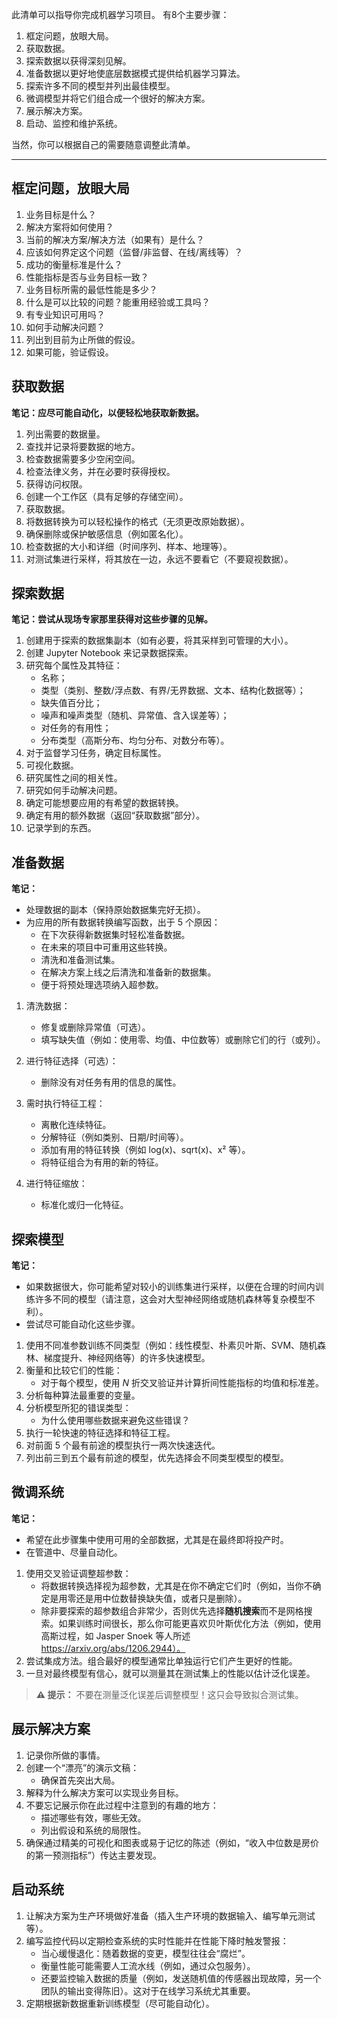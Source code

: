 此清单可以指导你完成机器学习项目。 有8个主要步骤：

1. 框定问题，放眼大局。  
2. 获取数据。  
3. 探索数据以获得深刻见解。  
4. 准备数据以更好地使底层数据模式提供给机器学习算法。  
5. 探索许多不同的模型并列出最佳模型。  
6. 微调模型并将它们组合成一个很好的解决方案。  
7. 展示解决方案。  
8. 启动、监控和维护系统。  

当然，你可以根据自己的需要随意调整此清单。

---

## 框定问题，放眼大局

1. 业务目标是什么？  
2. 解决方案将如何使用？  
3. 当前的解决方案/解决方法（如果有）是什么？  
4. 应该如何界定这个问题（监督/非监督、在线/离线等）？  
5. 成功的衡量标准是什么？  
6. 性能指标是否与业务目标一致？  
7. 业务目标所需的最低性能是多少？  
8. 什么是可以比较的问题？能重用经验或工具吗？  
9. 有专业知识可用吗？  
10. 如何手动解决问题？  
11. 列出到目前为止所做的假设。  
12. 如果可能，验证假设。  

## 获取数据

**笔记：应尽可能自动化，以便轻松地获取新数据。**

1. 列出需要的数据量。  
2. 查找并记录将要数据的地方。  
3. 检查数据需要多少空闲空间。  
4. 检查法律义务，并在必要时获得授权。  
5. 获得访问权限。  
6. 创建一个工作区（具有足够的存储空间）。  
7. 获取数据。  
8. 将数据转换为可以轻松操作的格式（无须更改原始数据）。  
9. 确保删除或保护敏感信息（例如匿名化）。  
10. 检查数据的大小和详细（时间序列、样本、地理等）。  
11. 对测试集进行采样，将其放在一边，永远不要看它（不要窥视数据）。  

## 探索数据

**笔记：尝试从现场专家那里获得对这些步骤的见解。**

1. 创建用于探索的数据集副本（如有必要，将其采样到可管理的大小）。  
2. 创建 Jupyter Notebook 来记录数据探索。  
3. 研究每个属性及其特征：  
   - 名称；  
   - 类型（类别、整数/浮点数、有界/无界数据、文本、结构化数据等）；  
   - 缺失值百分比；  
   - 噪声和噪声类型（随机、异常值、含入误差等）；  
   - 对任务的有用性；  
   - 分布类型（高斯分布、均匀分布、对数分布等）。  
4. 对于监督学习任务，确定目标属性。  
5. 可视化数据。  
6. 研究属性之间的相关性。  
7. 研究如何手动解决问题。  
8. 确定可能想要应用的有希望的数据转换。  
9. 确定有用的额外数据（返回“获取数据”部分）。  
10. 记录学到的东西。  

## 准备数据

**笔记：**  
- 处理数据的副本（保持原始数据集完好无损）。  
- 为应用的所有数据转换编写函数，出于 5 个原因：  
  - 在下次获得新数据集时轻松准备数据。  
  - 在未来的项目中可重用这些转换。  
  - 清洗和准备测试集。  
  - 在解决方案上线之后清洗和准备新的数据集。  
  - 便于将预处理选项纳入超参数。  

1. 清洗数据：  
   - 修复或删除异常值（可选）。  
   - 填写缺失值（例如：使用零、均值、中位数等）或删除它们的行（或列）。  

2. 进行特征选择（可选）：  
   - 删除没有对任务有用的信息的属性。  

3. 需时执行特征工程：  
   - 离散化连续特征。  
   - 分解特征（例如类别、日期/时间等）。  
   - 添加有用的特征转换（例如 log(x)、sqrt(x)、x² 等）。  
   - 将特征组合为有用的新的特征。  

4. 进行特征缩放：  
   - 标准化或归一化特征。  

## 探索模型

**笔记：**  
- 如果数据很大，你可能希望对较小的训练集进行采样，以便在合理的时间内训练许多不同的模型（请注意，这会对大型神经网络或随机森林等复杂模型不利）。  
- 尝试尽可能自动化这些步骤。

1. 使用不同准参数训练不同类型（例如：线性模型、朴素贝叶斯、SVM、随机森林、梯度提升、神经网络等）的许多快速模型。  
2. 衡量和比较它们的性能：  
   - 对于每个模型，使用 *N* 折交叉验证并计算折间性能指标的均值和标准差。  
3. 分析每种算法最重要的变量。  
4. 分析模型所犯的错误类型：  
   - 为什么使用哪些数据来避免这些错误？  
5. 执行一轮快速的特征选择和特征工程。  
6. 对前面 5 个最有前途的模型执行一两次快速迭代。  
7. 列出前三到五个最有前途的模型，优先选择会不同类型模型的模型。  

## 微调系统

**笔记：**  
- 希望在此步骤集中使用可用的全部数据，尤其是在最终即将投产时。  
- 在管道中、尽量自动化。  

1. 使用交叉验证调整超参数：  
   - 将数据转换选择视为超参数，尤其是在你不确定它们时（例如，当你不确定是用零还是用中位数替换缺失值，或者只是删除）。  
   - 除非要探索的超参数组合非常少，否则优先选择**随机搜索**而不是网格搜索。如果训练时间很长，那么你可能更喜欢贝叶斯优化方法（例如，使用高斯过程，如 Jasper Snoek 等人所述 https://arxiv.org/abs/1206.2944）。  
2. 尝试集成方法。组合最好的模型通常比单独运行它们产生更好的性能。  
3. 一旦对最终模型有信心，就可以测量其在测试集上的性能以估计泛化误差。  

> **⚠ 提示：** 不要在测量泛化误差后调整模型！这只会导致拟合测试集。

## 展示解决方案

1. 记录你所做的事情。  
2. 创建一个“漂亮”的演示文稿：  
   - 确保首先突出大局。  
3. 解释为什么解决方案可以实现业务目标。  
4. 不要忘记展示你在此过程中注意到的有趣的地方：  
   - 描述哪些有效，哪些无效。  
   - 列出假设和系统的局限性。  
5. 确保通过精美的可视化和图表或易于记忆的陈述（例如，“收入中位数是房价的第一预测指标”）传达主要发现。  

## 启动系统

1. 让解决方案为生产环境做好准备（插入生产环境的数据输入、编写单元测试等）。  
2. 编写监控代码以定期检查系统的实时性能并在性能下降时触发警报：  
   - 当心缓慢退化：随着数据的变更，模型往往会“腐烂”。  
   - 衡量性能可能需要人工流水线（例如，通过众包服务）。  
   - 还要监控输入数据的质量（例如，发送随机值的传感器出现故障，另一个团队的输出变得陈旧）。这对于在线学习系统尤其重要。
3. 定期根据新数据重新训练模型（尽可能自动化）。  

